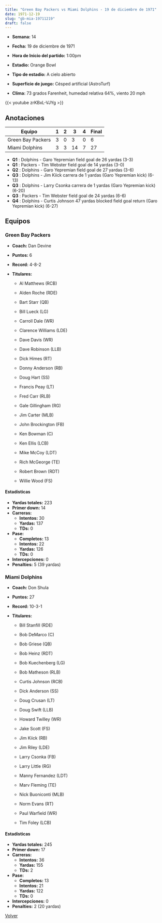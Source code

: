 ```yaml
---
title: "Green Bay Packers vs Miami Dolphins - 19 de diciembre de 1971"
date: 1971-12-19
slug: "gb-mia-19711219"
draft: false
---
```


* **Semana:** 14
* **Fecha:** 19 de diciembre de 1971

* **Hora de Inicio del partido:** 1:00pm
* **Estadio:** Orange Bowl
* **Tipo de estadio:** A cielo abierto
* **Superficie de juego:** Césped artificial (AstroTurf)
* **Clima:** 73 grados Farenheit, humedad relativa 64%, viento 20 mph


{{< youtube zrKBxL-VJYg >}}


## Anotaciones
| Equipo | 1 | 2 | 3 | 4 | Final |
|--------|---|---|---|---|-------|
| Green Bay Packers  | 3 | 0 | 3 | 0  | 6 |
| Miami Dolphins  | 3 | 3 | 14 | 7  | 27 |
* **Q1** : Dolphins - Garo Yepremian field goal de 26 yardas (3-3)
* **Q1** : Packers - Tim Webster field goal de 14 yardas (3-0)
* **Q2** : Dolphins - Garo Yepremian field goal de 27 yardas (3-6)
* **Q3** : Dolphins - Jim Kiick carrera de 1 yardas (Garo Yepremian kick) (6-13)
* **Q3** : Dolphins - Larry Csonka carrera de 1 yardas (Garo Yepremian kick) (6-20)
* **Q3** : Packers - Tim Webster field goal de 24 yardas (6-6)
* **Q4** : Dolphins - Curtis Johnson 47 yardas blocked field goal return (Garo Yepremian kick) (6-27)


## Equipos


### Green Bay Packers
* **Coach:** Dan Devine
* **Puntos:** 6
* **Record:** 4-8-2
* **Titulares:** 

  * Al Matthews (RCB) 

  * Alden Roche (RDE) 

  * Bart Starr (QB) 

  * Bill Lueck (LG) 

  * Carroll Dale (WR) 

  * Clarence Williams (LDE) 

  * Dave Davis (WR) 

  * Dave Robinson (LLB) 

  * Dick Himes (RT) 

  * Donny Anderson (RB) 

  * Doug Hart (SS) 

  * Francis Peay (LT) 

  * Fred Carr (RLB) 

  * Gale Gillingham (RG) 

  * Jim Carter (MLB) 

  * John Brockington (FB) 

  * Ken Bowman (C) 

  * Ken Ellis (LCB) 

  * Mike McCoy (LDT) 

  * Rich McGeorge (TE) 

  * Robert Brown (RDT) 

  * Willie Wood (FS) 

#### Estadísticas
* **Yardas totales:** 223
* **Primer down:** 14
* **Carreras:**
  * **Intentos:** 30
  * **Yardas:** 137
  * **TDs:** 0
* **Pase:**
  * **Completos:** 13
  * **Intentos:** 22
  * **Yardas:** 126
  * **TDs:** 0
* **Intercepciones:** 0
* **Penalties:** 5 (39 yardas)

### Miami Dolphins
* **Coach:** Don Shula
* **Puntos:** 27
* **Record:** 10-3-1
* **Titulares:** 

  * Bill Stanfill (RDE) 

  * Bob DeMarco (C) 

  * Bob Griese (QB) 

  * Bob Heinz (RDT) 

  * Bob Kuechenberg (LG) 

  * Bob Matheson (RLB) 

  * Curtis Johnson (RCB) 

  * Dick Anderson (SS) 

  * Doug Crusan (LT) 

  * Doug Swift (LLB) 

  * Howard Twilley (WR) 

  * Jake Scott (FS) 

  * Jim Kiick (RB) 

  * Jim Riley (LDE) 

  * Larry Csonka (FB) 

  * Larry Little (RG) 

  * Manny Fernandez (LDT) 

  * Marv Fleming (TE) 

  * Nick Buoniconti (MLB) 

  * Norm Evans (RT) 

  * Paul Warfield (WR) 

  * Tim Foley (LCB) 

#### Estadísticas
* **Yardas totales:** 245
* **Primer down:** 17
* **Carreras:**
  * **Intentos:** 36
  * **Yardas:** 155
  * **TDs:** 2
* **Pase:**
  * **Completos:** 13
  * **Intentos:** 21
  * **Yardas:** 122
  * **TDs:** 0
* **Intercepciones:** 0
* **Penalties:** 2 (20 yardas)


[Volver](/historia/1971)
